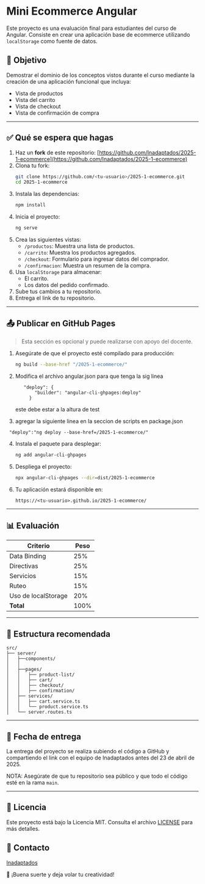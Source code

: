# Mini Ecommerce Angular

Este proyecto es una evaluación final para estudiantes del curso de Angular. Consiste en crear una aplicación base de ecommerce utilizando `localStorage` como fuente de datos.

## 🌟 Objetivo

Demostrar el dominio de los conceptos vistos durante el curso mediante la creación de una aplicación funcional que incluya:

- Vista de productos
- Vista del carrito
- Vista de checkout
- Vista de confirmación de compra

---

## ✅ Qué se espera que hagas

1. Haz un **fork** de este repositorio:
   [https://github.com/Inadaptados/2025-1-ecommerce](https://github.com/Inadaptados/2025-1-ecommerce)
2. Clona tu fork:
   ```bash
   git clone https://github.com/<tu-usuario>/2025-1-ecommerce.git
   cd 2025-1-ecommerce
   ```
3. Instala las dependencias:
   ```bash
   npm install
   ```
4. Inicia el proyecto:
   ```bash
   ng serve
   ```
5. Crea las siguientes vistas:
   - `/productos`: Muestra una lista de productos.
   - `/carrito`: Muestra los productos agregados.
   - `/checkout`: Formulario para ingresar datos del comprador.
   - `/confirmacion`: Muestra un resumen de la compra.
6. Usa `localStorage` para almacenar:
   - El carrito.
   - Los datos del pedido confirmado.
7. Sube tus cambios a tu repositorio.
8. Entrega el link de tu repositorio.

---

## 📤 Publicar en GitHub Pages

> Esta sección es opcional y puede realizarse con apoyo del docente.

1. Asegúrate de que el proyecto esté compilado para producción:
   ```bash
   ng build --base-href "/2025-1-ecommerce/"
   ```

2. Modifica el archivo angular.json para que tenga la sig linea
   ```
      "deploy": {
          "builder": "angular-cli-ghpages:deploy"
        }
   ```
   este debe estar a la altura de test
3. agregar la siguiente linea en la seccion de scripts en package.json
```
 "deploy":"ng deploy --base-href=/2025-1-ecommerce/" 
```
4. Instala el paquete para desplegar:
   ```bash
   ng add angular-cli-ghpages
   ```
5. Despliega el proyecto:
   ```bash
   npx angular-cli-ghpages --dir=dist/2025-1-ecommerce
   ```
6. Tu aplicación estará disponible en:
   ```
   https://<tu-usuario>.github.io/2025-1-ecommerce/
   ```

---

## 📊 Evaluación

| Criterio            | Peso |
| ------------------- | ---- |
| Data Binding        | 25%  |
| Directivas          | 25%  |
| Servicios           | 15%  |
| Ruteo               | 15%  |
| Uso de localStorage | 20%  |
| **Total**           | 100% |

---

## 📂 Estructura recomendada

```
src/
├── server/
│   ├──components/
│   │
│   ├──pages/
│   │   ├── product-list/
│   │   ├── cart/
│   │   ├── checkout/
│   │   ├── confirmation/
│   ├── services/
│   │   ├── cart.service.ts
│   │   └── product.service.ts
│   └── server.routes.ts
```

---

## 📅 Fecha de entrega

La entrega del proyecto se realiza subiendo el código a GitHub y compartiendo el link con el equipo de Inadaptados antes del 23 de abril de 2025.

NOTA: Asegúrate de que tu repositorio sea público y que todo el código esté en la rama `main`.

---

## 📄 Licencia

Este proyecto está bajo la Licencia MIT. Consulta el archivo [LICENSE](LICENSE) para más detalles.

## 📧 Contacto

[Inadaptados](https://inadaptados.mx)

🚀 ¡Buena suerte y deja volar tu creatividad!
